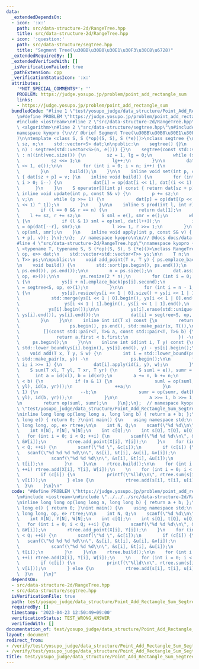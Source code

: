 ```yaml
---
data:
  _extendedDependsOn:
  - icon: ':x:'
    path: src/data-structure-2d/RangeTree.hpp
    title: src/data-structure-2d/RangeTree.hpp
  - icon: ':question:'
    path: src/data-structure/segtree.hpp
    title: "Segment Tree(\u30BB\u30B0\u30E1\u30F3\u30C8\u6728)"
  _extendedRequiredBy: []
  _extendedVerifiedWith: []
  _isVerificationFailed: true
  _pathExtension: cpp
  _verificationStatusIcon: ':x:'
  attributes:
    '*NOT_SPECIAL_COMMENTS*': ''
    PROBLEM: https://judge.yosupo.jp/problem/point_add_rectangle_sum
    links:
    - https://judge.yosupo.jp/problem/point_add_rectangle_sum
  bundledCode: "#line 1 \"test/yosupo_judge/data_structure/Point_Add_Rectangle_Sum_Segtree.test.cpp\"\
    \n#define PROBLEM \"https://judge.yosupo.jp/problem/point_add_rectangle_sum\"\n\
    #include <iostream>\n#line 2 \"src/data-structure-2d/RangeTree.hpp\"\n#include\
    \ <algorithm>\n#line 2 \"src/data-structure/segtree.hpp\"\n#include <vector>\n\
    namespace kyopro {\n/// @brief Segment Tree(\u30BB\u30B0\u30E1\u30F3\u30C8\u6728\
    )\n\ntemplate <class S, S (*op)(S, S), S (*e)()>\nclass segtree {\n    int lg,\
    \ sz, n;\n    std::vector<S> dat;\n\npublic:\n    segtree() {}\n    segtree(int\
    \ n) : segtree(std::vector<S>(n, e())) {}\n    segtree(const std::vector<S>& vec)\
    \ : n((int)vec.size()) {\n        sz = 1, lg = 0;\n        while (sz <= n) {\n\
    \            sz <<= 1;\n            lg++;\n        }\n\n        dat = std::vector<S>(sz\
    \ << 1, e());\n\n        for (int i = 0; i < n; i++) {\n            set(i, vec[i]);\n\
    \        }\n        build();\n    }\n\n    inline void set(int p, const S& v)\
    \ { dat[sz + p] = v; }\n    inline void build() {\n        for (int i = sz - 1;\
    \ i > 0; i--) {\n            dat[i] = op(dat[i << 1], dat[(i << 1) ^ 1]);\n  \
    \      }\n    }\n    S operator[](int p) const { return dat[sz + p]; }\n\n   \
    \ inline void update(int p, const S& v) {\n        p += sz;\n        dat[p] =\
    \ v;\n        while (p >>= 1) {\n            dat[p] = op(dat[(p << 1)], dat[(p\
    \ << 1) ^ 1]);\n        }\n    }\n\n    inline S prod(int l, int r) const {\n\
    \        if (l == 0 && r == n) {\n            return dat[1];\n        }\n    \
    \    l += sz, r += sz;\n        S sml = e(), smr = e();\n        while (l != r)\
    \ {\n            if (l & 1) sml = op(sml, dat[l++]);\n            if (r & 1) smr\
    \ = op(dat[--r], smr);\n            l >>= 1, r >>= 1;\n        }\n        return\
    \ op(sml, smr);\n    }\n    inline void apply(int p, const S& v) { update(p, op(dat[sz\
    \ + p], v)); }\n};\n};  // namespace kyopro\n\n/// @docs docs/data-structure/segtree.md\n\
    #line 4 \"src/data-structure-2d/RangeTree.hpp\"\nnamespace kyopro {\ntemplate\
    \ <typename T, typename S, S (*op)(S, S), S (*e)()>\nclass RangeTree {\n    std::vector<segtree<S,\
    \ op, e>> dat;\n    std::vector<std::vector<T>> ys;\n\n    T n;\n    std::vector<std::pair<T,\
    \ T>> ps;\n\npublic:\n    void add_point(T x, T y) { ps.emplace_back(x, y); }\n\
    \n    void build() {\n        std::sort(ps.begin(), ps.end());\n        ps.erase(std::unique(ps.begin(),\
    \ ps.end()), ps.end());\n\n        n = ps.size();\n        dat.assign(2 * n, segtree<S,\
    \ op, e>());\n\n        ys.resize(2 * n);\n        for (int i = 0; i < n; ++i)\
    \ {\n            ys[i + n].emplace_back(ps[i].second);\n            dat[i + n]\
    \ = segtree<S, op, e>(1);\n        }\n\n        for (int i = n - 1; i > 0; --i)\
    \ {\n            ys[i].resize(ys[i << 1 | 0].size() + ys[i << 1 | 1].size());\n\
    \            std::merge(ys[i << 1 | 0].begin(), ys[i << 1 | 0].end(),\n      \
    \                 ys[i << 1 | 1].begin(), ys[i << 1 | 1].end(),\n            \
    \           ys[i].begin());\n\n            ys[i].erase(std::unique(ys[i].begin(),\
    \ ys[i].end()), ys[i].end());\n            dat[i] = segtree<S, op, e>(ys[i].size());\n\
    \        }\n    }\n\n    inline int id(T x) const {\n        return std::lower_bound(\n\
    \                   ps.begin(), ps.end(), std::make_pair(x, T()),\n          \
    \         [](const std::pair<T, T>& a, const std::pair<T, T>& b) {\n         \
    \              return a.first < b.first;\n                   }) -\n          \
    \     ps.begin();\n    }\n\n    inline int id(int i, T y) const {\n        return\
    \ std::lower_bound(ys[i].begin(), ys[i].end(), y) - ys[i].begin();\n    }\n\n\
    \    void add(T x, T y, S w) {\n        int i = std::lower_bound(ps.begin(), ps.end(),\
    \ std::make_pair(x, y)) -\n                ps.begin();\n\n        for (i += n;\
    \ i; i >>= 1) {\n            dat[i].apply(id(i, y), w);\n        }\n    }\n\n\
    \    S sum(T xl, T yl, T xr, T yr) {\n        S suml = e(), sumr = e();\n\n  \
    \      int a = id(xl), b = id(xr);\n        a += n, b += n;\n        while (a\
    \ < b) {\n            if (a & 1) {\n                suml = op(suml, dat[a].prod(id(a,\
    \ yl), id(a, yr)));\n                ++a;\n            }\n            if (b &\
    \ 1) {\n                --b;\n                sumr = op(sumr, dat[b].prod(id(b,\
    \ yl), id(b, yr)));\n            }\n\n            a >>= 1, b >>= 1;\n        }\n\
    \n        return op(suml, sumr);\n    }\n};\n};  // namespace kyopro\n#line 4\
    \ \"test/yosupo_judge/data_structure/Point_Add_Rectangle_Sum_Segtree.test.cpp\"\
    \ninline long long op(long long a, long long b) { return a + b; };\ninline long\
    \ long e() { return 0; }\nint main() {\n    using namespace std;\n    kyopro::RangeTree<int,\
    \ long long, op, e> rtree;\n\n    int N, Q;\n    scanf(\"%d %d\\n\", &N, &Q);\n\
    \    int X[N], Y[N], W[N];\n    int c[Q];\n    int s[Q], t[Q], u[Q], v[Q];\n \
    \   for (int i = 0; i < Q; ++i) {\n        scanf(\"%d %d %d\\n\", &X[i], &Y[i],\
    \ &W[i]);\n        rtree.add_point(X[i], Y[i]);\n    }\n    for (int i = 0; i\
    \ < Q; ++i) {\n        scanf(\"%d \", &c[i]);\n        if (c[i]) {\n         \
    \   scanf(\"%d %d %d %d\\n\", &s[i], &t[i], &u[i], &v[i]);\n        } else {\n\
    \            scanf(\"%d %d %d\\n\", &s[i], &t[i], &u[i]);\n            rtree.add_point(s[i],\
    \ t[i]);\n        }\n    }\n\n    rtree.build();\n\n    for (int i = 0; i < N;\
    \ ++i) rtree.add(X[i], Y[i], W[i]);\n    \n    for (int i = 0; i < Q; ++i) {\n\
    \        if (c[i]) {\n            printf(\"%lld\\n\", rtree.sum(s[i], t[i], u[i],\
    \ v[i]));\n        } else {\n            rtree.add(s[i], t[i], u[i]);\n      \
    \  }\n    }\n}\n"
  code: "#define PROBLEM \"https://judge.yosupo.jp/problem/point_add_rectangle_sum\"\
    \n#include <iostream>\n#include \"../../../src/data-structure-2d/RangeTree.hpp\"\
    \ninline long long op(long long a, long long b) { return a + b; };\ninline long\
    \ long e() { return 0; }\nint main() {\n    using namespace std;\n    kyopro::RangeTree<int,\
    \ long long, op, e> rtree;\n\n    int N, Q;\n    scanf(\"%d %d\\n\", &N, &Q);\n\
    \    int X[N], Y[N], W[N];\n    int c[Q];\n    int s[Q], t[Q], u[Q], v[Q];\n \
    \   for (int i = 0; i < Q; ++i) {\n        scanf(\"%d %d %d\\n\", &X[i], &Y[i],\
    \ &W[i]);\n        rtree.add_point(X[i], Y[i]);\n    }\n    for (int i = 0; i\
    \ < Q; ++i) {\n        scanf(\"%d \", &c[i]);\n        if (c[i]) {\n         \
    \   scanf(\"%d %d %d %d\\n\", &s[i], &t[i], &u[i], &v[i]);\n        } else {\n\
    \            scanf(\"%d %d %d\\n\", &s[i], &t[i], &u[i]);\n            rtree.add_point(s[i],\
    \ t[i]);\n        }\n    }\n\n    rtree.build();\n\n    for (int i = 0; i < N;\
    \ ++i) rtree.add(X[i], Y[i], W[i]);\n    \n    for (int i = 0; i < Q; ++i) {\n\
    \        if (c[i]) {\n            printf(\"%lld\\n\", rtree.sum(s[i], t[i], u[i],\
    \ v[i]));\n        } else {\n            rtree.add(s[i], t[i], u[i]);\n      \
    \  }\n    }\n}"
  dependsOn:
  - src/data-structure-2d/RangeTree.hpp
  - src/data-structure/segtree.hpp
  isVerificationFile: true
  path: test/yosupo_judge/data_structure/Point_Add_Rectangle_Sum_Segtree.test.cpp
  requiredBy: []
  timestamp: '2023-04-23 12:50:49+09:00'
  verificationStatus: TEST_WRONG_ANSWER
  verifiedWith: []
documentation_of: test/yosupo_judge/data_structure/Point_Add_Rectangle_Sum_Segtree.test.cpp
layout: document
redirect_from:
- /verify/test/yosupo_judge/data_structure/Point_Add_Rectangle_Sum_Segtree.test.cpp
- /verify/test/yosupo_judge/data_structure/Point_Add_Rectangle_Sum_Segtree.test.cpp.html
title: test/yosupo_judge/data_structure/Point_Add_Rectangle_Sum_Segtree.test.cpp
---
```

